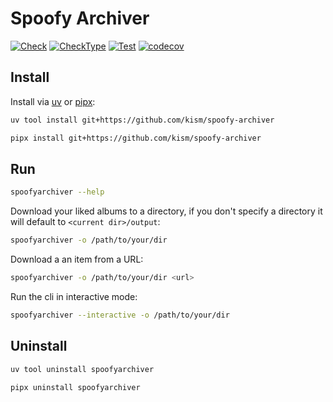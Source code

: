 # Spoofy Archiver

[![Check](https://github.com/kism/spoofy-archiver/actions/workflows/check.yml/badge.svg)](https://github.com/kism/spoofy-archiver/actions/workflows/check.yml)
[![CheckType](https://github.com/kism/spoofy-archiver/actions/workflows/check_types.yml/badge.svg)](https://github.com/kism/spoofy-archiver/actions/workflows/check_types.yml)
[![Test](https://github.com/kism/spoofy-archiver/actions/workflows/test.yml/badge.svg)](https://github.com/kism/spoofy-archiver/actions/workflows/test.yml)
[![codecov](https://codecov.io/gh/kism/spoofy-archiver/graph/badge.svg?token=aXeqc3G5Rp)](https://codecov.io/gh/kism/spoofy-archiver)

## Install

Install via [uv](https://docs.astral.sh/uv/getting-started/installation/) or [pipx](https://pipx.pypa.io/stable/installation/):

```bash
uv tool install git+https://github.com/kism/spoofy-archiver
```

```bash
pipx install git+https://github.com/kism/spoofy-archiver
```

## Run

```bash
spoofyarchiver --help
```

Download your liked albums to a directory, if you don't specify a directory it will default to `<current dir>/output`:

```bash
spoofyarchiver -o /path/to/your/dir
```

Download a an item from a URL:

```bash
spoofyarchiver -o /path/to/your/dir <url>
```

Run the cli in interactive mode:

```bash
spoofyarchiver --interactive -o /path/to/your/dir
```

## Uninstall

```bash
uv tool uninstall spoofyarchiver
```

```bash
pipx uninstall spoofyarchiver
```

